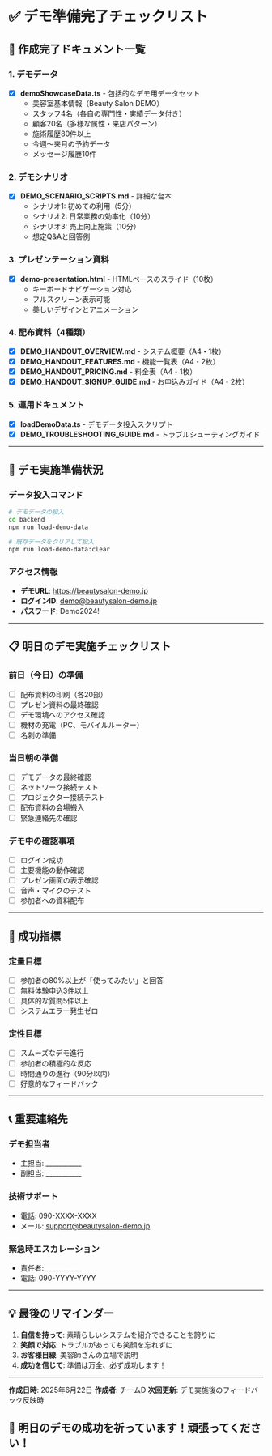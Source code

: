 # ✅ デモ準備完了チェックリスト

## 📝 作成完了ドキュメント一覧

### 1. デモデータ
- [x] **demoShowcaseData.ts** - 包括的なデモ用データセット
  - 美容室基本情報（Beauty Salon DEMO）
  - スタッフ4名（各自の専門性・実績データ付き）
  - 顧客20名（多様な属性・来店パターン）
  - 施術履歴80件以上
  - 今週〜来月の予約データ
  - メッセージ履歴10件

### 2. デモシナリオ
- [x] **DEMO_SCENARIO_SCRIPTS.md** - 詳細な台本
  - シナリオ1: 初めての利用（5分）
  - シナリオ2: 日常業務の効率化（10分）
  - シナリオ3: 売上向上施策（10分）
  - 想定Q&Aと回答例

### 3. プレゼンテーション資料
- [x] **demo-presentation.html** - HTMLベースのスライド（10枚）
  - キーボードナビゲーション対応
  - フルスクリーン表示可能
  - 美しいデザインとアニメーション

### 4. 配布資料（4種類）
- [x] **DEMO_HANDOUT_OVERVIEW.md** - システム概要（A4・1枚）
- [x] **DEMO_HANDOUT_FEATURES.md** - 機能一覧表（A4・2枚）
- [x] **DEMO_HANDOUT_PRICING.md** - 料金表（A4・1枚）
- [x] **DEMO_HANDOUT_SIGNUP_GUIDE.md** - お申込みガイド（A4・2枚）

### 5. 運用ドキュメント
- [x] **loadDemoData.ts** - デモデータ投入スクリプト
- [x] **DEMO_TROUBLESHOOTING_GUIDE.md** - トラブルシューティングガイド

---

## 🚀 デモ実施準備状況

### データ投入コマンド
```bash
# デモデータの投入
cd backend
npm run load-demo-data

# 既存データをクリアして投入
npm run load-demo-data:clear
```

### アクセス情報
- **デモURL**: https://beautysalon-demo.jp
- **ログインID**: demo@beautysalon-demo.jp
- **パスワード**: Demo2024!

---

## 📋 明日のデモ実施チェックリスト

### 前日（今日）の準備
- [ ] 配布資料の印刷（各20部）
- [ ] プレゼン資料の最終確認
- [ ] デモ環境へのアクセス確認
- [ ] 機材の充電（PC、モバイルルーター）
- [ ] 名刺の準備

### 当日朝の準備
- [ ] デモデータの最終確認
- [ ] ネットワーク接続テスト
- [ ] プロジェクター接続テスト
- [ ] 配布資料の会場搬入
- [ ] 緊急連絡先の確認

### デモ中の確認事項
- [ ] ログイン成功
- [ ] 主要機能の動作確認
- [ ] プレゼン画面の表示確認
- [ ] 音声・マイクのテスト
- [ ] 参加者への資料配布

---

## 🎯 成功指標

### 定量目標
- [ ] 参加者の80%以上が「使ってみたい」と回答
- [ ] 無料体験申込3件以上
- [ ] 具体的な質問5件以上
- [ ] システムエラー発生ゼロ

### 定性目標
- [ ] スムーズなデモ進行
- [ ] 参加者の積極的な反応
- [ ] 時間通りの進行（90分以内）
- [ ] 好意的なフィードバック

---

## 📞 重要連絡先

### デモ担当者
- 主担当: ___________
- 副担当: ___________

### 技術サポート
- 電話: 090-XXXX-XXXX
- メール: support@beautysalon-demo.jp

### 緊急時エスカレーション
- 責任者: ___________
- 電話: 090-YYYY-YYYY

---

## 💡 最後のリマインダー

1. **自信を持って**: 素晴らしいシステムを紹介できることを誇りに
2. **笑顔で対応**: トラブルがあっても笑顔を忘れずに
3. **お客様目線**: 美容師さんの立場で説明
4. **成功を信じて**: 準備は万全、必ず成功します！

---

**作成日時**: 2025年6月22日
**作成者**: チームD
**次回更新**: デモ実施後のフィードバック反映時

## 🎊 明日のデモの成功を祈っています！頑張ってください！